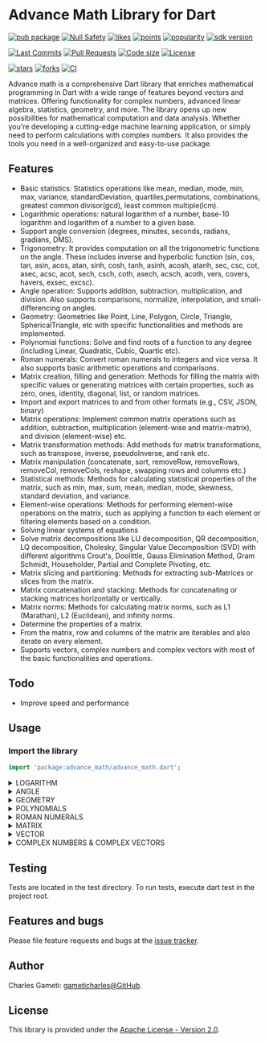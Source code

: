 # Advance Math Library for Dart

[![pub package](https://img.shields.io/pub/v/advance_math.svg?logo=dart&logoColor=00b9fc)](https://pub.dartlang.org/packages/advance_math)
[![Null Safety](https://img.shields.io/badge/null-safety-brightgreen)](https://dart.dev/null-safety)
[![likes](https://img.shields.io/pub/likes/advance_math)](https://pub.dartlang.org/packages/advance_math/score)
[![points](https://img.shields.io/pub/points/advance_math)](https://pub.dartlang.org/packages/advance_math/score)
[![popularity](https://img.shields.io/pub/popularity/advance_math)](https://pub.dartlang.org/packages/advance_math/score)
[![sdk version](https://badgen.net/pub/sdk-version/advance_math)](https://pub.dartlang.org/packages/advance_math)

[![Last Commits](https://img.shields.io/github/last-commit/gameticharles/advance_math?ogo=github&logoColor=white)](https://github.com/gameticharles/advance_math/commits/master)
[![Pull Requests](https://img.shields.io/github/issues-pr/gameticharles/advance_math?ogo=github&logoColor=white)](https://github.com/gameticharles/advance_math/pulls)
[![Code size](https://img.shields.io/github/languages/code-size/gameticharles/advance_math?ogo=github&logoColor=white)](https://github.com/gameticharles/advance_math)
[![License](https://img.shields.io/github/license/gameticharles/advance_math?ogo=github&logoColor=white)](https://github.com/gameticharles/advance_math/blob/main/LICENSE)

[![stars](https://img.shields.io/github/stars/gameticharles/advance_math)](https://github.com/gameticharles/advance_math/stargazers)
[![forks](https://img.shields.io/github/forks/gameticharles/advance_math)](https://github.com/gameticharles/advance_math/network/members)
[![CI](https://img.shields.io/github/workflow/status/gameticharles/advance_math/Dart%20CI/master?logo=github-actions&logoColor=white)](https://github.com/gameticharles/matrix/actions)

Advance math is a comprehensive Dart library that enriches mathematical programming in Dart with a wide range of features beyond vectors and matrices. Offering functionality for complex numbers, advanced linear algebra, statistics, geometry, and more. The library opens up new possibilities for mathematical computation and data analysis. Whether you're developing a cutting-edge machine learning application, or simply need to perform calculations with complex numbers. It also provides the tools you need in a well-organized and easy-to-use package.

## Features

- Basic statistics: Statistics operations like mean, median, mode, min, max, variance, standardDeviation, quartiles,permutations, combinations, greatest common divisor(gcd), least common multiple(lcm).
- Logarithmic operations: natural logarithm of a number, base-10 logarithm and logarithm of a number to a given base.
- Support angle conversion (degrees, minutes, seconds, radians, gradians, DMS).
- Trigonometry: It provides computation on all the trigonometric functions on the angle. These includes inverse and hyperbolic function (sin, cos, tan, asin, acos, atan, sinh, cosh, tanh, asinh, acosh, atanh, sec, csc, cot, asec, acsc, acot, sech, csch, coth, asech, acsch, acoth, vers, covers, havers, exsec, excsc).
- Angle operation: Supports addition, subtraction, multiplication, and division. Also supports comparisons, normalize, interpolation, and small-differencing on angles.
- Geometry: Geometries like Point, Line, Polygon, Circle, Triangle, SphericalTriangle, etc with specific functionalities and methods are implemented.
- Polynomial functions: Solve and find roots of a function to any degree (including Linear, Quadratic, Cubic, Quartic etc).
- Roman numerals: Convert roman numerals to integers and vice versa. It also supports basic arithmetic operations and comparisons.
- Matrix creation, filling and generation: Methods for filling the matrix with specific values or generating matrices with certain properties, such as zero, ones, identity, diagonal, list, or random matrices.
- Import and export matrices to and from other formats (e.g., CSV, JSON, binary)
- Matrix operations: Implement common matrix operations such as addition, subtraction, multiplication (element-wise and matrix-matrix), and division (element-wise) etc.
- Matrix transformation methods: Add methods for matrix transformations, such as transpose, inverse, pseudoInverse, and rank etc.
- Matrix manipulation (concatenate, sort, removeRow, removeRows, removeCol, removeCols, reshape, swapping rows and columns etc.)
- Statistical methods: Methods for calculating statistical properties of the matrix, such as min, max, sum, mean, median, mode, skewness, standard deviation, and variance.
- Element-wise operations: Methods for performing element-wise operations on the matrix, such as applying a function to each element or filtering elements based on a condition.
- Solving linear systems of equations
- Solve matrix decompositions like LU decomposition, QR decomposition, LQ decomposition, Cholesky, Singular Value Decomposition (SVD)  with different algorithms Crout's, Doolittle, Gauss Elimination Method, Gram Schmidt, Householder, Partial and Complete Pivoting, etc.
- Matrix slicing and partitioning: Methods for extracting sub-Matrices or slices from the matrix.
- Matrix concatenation and stacking: Methods for concatenating or stacking matrices horizontally or vertically.
- Matrix norms: Methods for calculating matrix norms, such as L1 (Marathan), L2 (Euclidean), and infinity norms.
- Determine the properties of a matrix.
- From the matrix, row and columns of the matrix are iterables and also iterate on every element.
- Supports vectors, complex numbers and complex vectors with most of the basic functionalities and operations.

## Todo

- Improve speed and performance

## Usage

### Import the library

```dart
import 'package:advance_math/advance_math.dart';
```

<details>
<summary>LOGARITHM</summary>

# Logarithm

Base-10 logarithm of a number is also implemented.

```dart
print(log10(100));  // Output: 2.0
```

Compute the natural logarithm of of a number using the function below. It also supports computes logarithm to any base.

```dart
// Natural log of `e`
print(log(math.e));  // Output: 1.0

//log to any base. Example log to base 10 on 100
print(log(100, 10)); // prints: 2.0
```

Compute the logarithm of a number to a given base.

```dart
print(logBase(10, 100));  // Output: 2.0
print(logBase(2, 8));  // Output: 3.0
print(logBase(2, 32));  // Output: 5.0
```

</details>

<details>
<summary>ANGLE</summary>

# Angle Class

The `Angle` class is part of the `advanced_math` library. It's designed to make working with angles straightforward in a variety of units, including degrees, radians, gradians, and DMS (Degrees, Minutes, Seconds).

## Features

1. Create an Angle object with any of the four units. The class will automatically convert it to all other units and store them as properties:

```dart
var angleDeg = Angle.degrees(45);
var angleRad = Angle.radians(math.pi / 4);
var angleGrad = Angle.gradians(50);
var angleDMS = Angle.dms([45, 0, 0]);
```

2. Get the smallest difference between two angles:

```dart
num diff = angleDeg.smallestDifference(angleRad);
```

3. Interpolate between two angles:

```dart
Angle interpolated = angleDeg.interpolate(angleRad, 0.5);
```

4. Convert an angle from one unit to another:

```dart
double rad = Angle.convert(180, AngleType.degrees, AngleType.radians);  // Converts 180 degrees to radians
print(rad);  // Outputs: 3.141592653589793

double grad = Angle.convert(1, AngleType.radians, AngleType.gradians);  // Converts 1 radian to gradians
print(grad);  // Outputs: 63.661977236758134
```

5. Convert degrees to gradians, radians, minutes or seconds, and vice versa:

```dart
double minutes = degrees2Minutes(1);  // Output: 60.0
double degreesFromMinutes = minutes2Degrees(60);  // Output: 1.0
double seconds = degrees2Seconds(1);  // Output: 3600.0
double degreesFromSeconds = seconds2Degrees(3600);  // Output: 1.0
```

6. Perform all the possible trignometry functions on the angle:

```dart
var angle = Angle.degrees(45);
var t1 = angle.sin();
var t2 = angle.cos();
var t3 = angle.tan();
var t4 = angle.tanh();
var t5 = angle.atanh();
```

These features provide an easy-to-use interface for handling various angle calculations, especially for applications that require geometric computations or work with geospatial data. The `Angle` class is an essential part of the `advanced_math` library and can be useful for anyone who needs advanced mathematical operations in Dart.

</details>

<details>
<summary>GEOMETRY</summary>

# Geometry Library

This library provides a suite of classes and functions to work with geometric objects and perform geometric calculations.

## Usage

### Point

A `Point` represents a point in a 2D space.

```dart
Point p1 = Point(3, 4); // 2D point
print(p1.x); // prints: 3
print(p1.y); // prints: 4

var p2 = Point(1, 2, 3);  // 3D point
print(p2.is3DPoint) // true

var p = Point.fromPolarCoordinates(5, radians(53.13));
print(p); // Output: Point(3.0000000000000004, 3.9999999999999996)

var p = Point.fromSphericalCoordinates(5, radians(53.13), radians(30));
print(p); // Output: Point(1.50, 1.999997320371271, 4.330127018922194)

```

A `Point3D` represents a point in a 3D space.

```dart
Point3D p1 = Point3D(3, 4, 2); // 3D point
print(p1.x); // prints: 3
print(p1.y); // prints: 4

```

Compute Distances
Example 1:

```dart
var p1 = Point(3, 4);
var p2 = Point(6, 8);
print(p1.distanceTo(p2)); // Output: 5.0

var point1 = Point(2, 3);
var point2 = Point(5, 11);
print(point1.slopeTo(point2)); // Output: 2.6666666666666665
```

Example 2:

```dart
var point1 = Point(1, 2, 3);
var point2 = Point(4, 5, 6);
print(point1.distanceTo(point2)); // Output: 5.196152422706632
print(point1.midpointTo(point2)); // Output: Point(2.5, 3.5, 4.5)
```

Arithmetics of points

```dart
var point1 = Point(2, 2);
var point2 = Point(1, 1);
print(point1 - point2); // Output: Point(1.0, 1.0)
print(point1 + point2); // Output: Point(3.0, 3.0)
print(point1 * 2); // Output: Point(4.0, 4.0)
print(point1 / 2); // Output: Point(1.0, 1.0)
```

Others include: bearingTo, distanceToLine, isCollinear etc

```dart
var point = Point(2, 0);
var origin = Point(1, 0);
Angle angle = Angle.radians(math.pi / 2)
var rotated = point.rotateBy(angle, origin)
print(rotated); // Output: Point(1, 1)

var point = Point(1, 2, 3);
print(point.move(1, -1, 2)); // Output: Point(2, 1, 5)
print(point.scale(2)); // Output: Point(2, 4, 6)
print(point.reflect(Point(0, 0, 0))); // Output: Point(-1, -2, -3)
```


### Line

A `Line` represents a line in a 2D space, defined by two points.

```dart
var line1 = Line(p1: Point(1, 1), p2: Point(2, 2));
print(line1); // Output: Line(Point(1.0, 1.0), Point(2.0, 2.0))

var line2 = Line(gradient: 1, intercept: 0);
print(line2); // Output: Line(Point(0.0, 0.0), Point(1.0, 1.0))

var line3 = Line(gradient: 2.0, intercept: 2.0, x: 3.0);
print(line3); // Output: Line(Point(3.0, 8.0), Point(4.0, 10.0))

var line4 = Line(y: 1.0, gradient: 2.0, intercept: 3.0);
print(line4); // Output: Line(Point(-1.0, 1.0), Point(0.0, 3.0))

var line5 = Line(y: 1.0, gradient: -0.5, intercept: 7.0);
print(line5); // Output: Line(Point(-12.0, 1.0), Point(-11.0, 5.5))

var line6 = Line(y: 1.0, gradient: 2.0, x: 1.0);
print(line6); // Output: Line(Point(1.0, 1.0), Point(2.0, 3.0))
```

### Plane
A class that represents a plane in a three-dimensional space.
Each instance of this class is defined by a [Point] and a normal [Vector].

```dart
var point = Point(1, 2, 3);
var normal = Vector(1, 0, 0);
var plane = Plane(point, normal);
print(plane);  // Output: Plane(point: Point(1, 2, 3), normal: Vector(1, 0, 0))
var pivot = Point(2, 3, 4);
var perpendicularLine = plane.perpendicularLine(pivot);
print(perpendicularLine);  // Output: Plane(Point(2, 3, 4), Vector(1, 0, 0))
var otherPoint = Point(1, 3, 4);
var newPlane = plane.parallelThroughPoint(otherPoint);
print(newPlane);  // Output: Plane(point: Point(1, 3, 4), normal: Vector(1, 0, 0))
```

### Circle

A `Circle` is represented by a center point and a radius.

```dart
var center = Point(0, 0);
var circle = Circle(center, 5);
print(circle.area()); // Output: 78.53981633974483
print(circle.circumference()); // Output: 31.41592653589793
print(circle.isPointInside(Point(3, 4))); // Output: true
```

### Polygon

A `Polygon` is represented by a list of points. The points should be ordered either clockwise or counter-clockwise.

```dart
Point p1 = Point(0, 0);
Point p2 = Point(1, 0);
Point p3 = Point(0, 1);
Polygon triangle = Polygon([p1, p2, p3]);
print(triangle.area); // prints: 0.5
```

### Triangle

A `Triangle` is a special kind of polygon. It can be created by providing the lengths of its sides, or its coordinates.

```dart
Triangle triangle1 = Triangle(a: 3, b: 4, c: 5);
print(triangle1.area(AreaMethod.heron)); // prints: 6.0

Triangle triangle2 = Triangle(A: Point(0, 0), B: Point(3, 0), C: Point(0, 4));
print(triangle2.area(AreaMethod.coordinates)); // prints: 6.0
```

### SphericalTriangle

A `SphericalTriangle` is a triangle on the surface of a sphere. It can be created by providing the lengths of its sides and the radius of the sphere.

```dart
  var triangle = SphericalTriangle.fromAllSides( Angle(rad: pi / 2), Angle(rad: pi / 3), Angle(rad: pi / 4));

  // Angles
  print('AngleA: ${triangle.angleA} '); // AngleA: Angle: 35.26438968275524° or 0.6154797086703871 rad or [35, 15, 51.802857918852396]
  print('AngleB: ${triangle.angleB} '); // AngleB: Angle: 125.26438968275677° or 2.186276035465284 rad or [125, 15, 51.80285792437758]
  print('AngleC: ${triangle.angleC}'); // AngleC: Angle: 45.00000000000074° or 0.785398163397448 rad or [45, 0, 2.660272002685815e-9]

  // Sides
  print('SideA: ${triangle.sideA}'); // SideA: Angle: 90.00000000000152° or 1.5707963267948966 rad or [90, 0, 5.474021236295812e-9]
  print('SideB: ${triangle.sideB}'); // SideB: Angle: 60.00000000000101° or 1.0471975511965976 rad or [60, 0, 3.632294465205632e-9]
  print('SideC: ${triangle.sideC} '); // SideC: Angle: 45.00000000000076° or 0.7853981633974483 rad or [45, 0, 2.737010618147906e-9]

  print('Area: ${triangle.area} ≈ ${triangle.areaPercentage} % of unit sphere surface area'); // Area: 0.445561253943326 ≈ 3.545663800765179 % of unit sphere surface area
  print('Perimeter: ${triangle.perimeter} ≈ ${triangle.perimeterPercentage} % of unit sphere circumference'); // Perimeter: 3.4033920413889422 ≈ 54.166666666666664 % of unit sphere circumference
  print('isValidTriangle: ${triangle.isValidTriangle()}'); // isValidTriangle: true
```

</details>

<details>
<summary>POLYNOMIALS</summary>

# Polynomials

The Geometry Library provides comprehensive support for Polynomials. This includes polynomials of different degrees, from linear to quartic, as well as a general polynomial implementation using the Durand-Kerner method for degrees of 5 or higher.

## Usage

### Linear

Linear polynomials are of the form ax + b = 0.

```dart
Linear linear = Linear.num(a: 2, b: -3);
print(linear.roots()); // Output: [1.5]
```

### Quadratic

Quadratic polynomials are of the form ax² + bx + c = 0.

```dart
Quadratic quad = Quadratic.num(a: 2, b: -3, c: -2);
print(quad.roots()); // Output: [2.0, -0.5]
print(quad.vertex()); // Output: [0.75, -3.125]
```

### Cubic

Cubic polynomials are of the form ax³ + bx² + cx + d = 0.

```dart
Cubic cubic = Cubic.num(a: -1, b: 1, c: 1, d: 2);
print(cubic.roots()); // Output: [-1.0, -1.0, 2.0]
```

### Quartic

Quartic polynomials are of the form ax⁴ + bx³ + cx² + dx + e = 0.

```dart
Quartic quartic = Quartic.num(a: -1, b: -8, c: 0, d: 0, e: -1);
print(quartic.roots()); // Output: [1.0, -1.0, -1.0, -1.0]
```

### Durand-Kerner

This is a general polynomial implementation that uses the Durand-Kerner method to find the roots of a polynomial with a degree of 5 or higher.

```dart
DurandKerner dk = DurandKerner.num([1, 5, 1, 4, 0, 3, 2]);
print(dk.degree); // 6
print(dk); // x⁶ + 5x⁵ + x⁴ + 4x³ + 3x + 2
print(dk.roots()); 
// [-0.34289017575006814 + 0.9530107213799093i, -0.34289017581899034 - 0.9530107213040406i, 0.5696766117867249 + 0.6923844884012686i, -4.9651242864231895, 0.5696766117855657 - 0.6923844884824355i, -0.4884485856011231]
```

### Additional Features

Each of these polynomials can be differentiated, integrated, simplified, and evaluated.

```dart
Polynomial poly = Polynomial.fromList([3, -6, 12]);
print(poly); // 3x² - 6x + 12
print(poly.simplify()); // x² - 2x + 4
print(poly.roots()); // [1 + 1.7320508075688774i, 1 - 1.7320508075688774i]
print(poly.differentiate()); // 6x - 6
print(poly.integrate()); // x³ - 3x² + 12x
print(poly.evaluate(2)); // 12.0
```

```dart
Polynomial p = Polynomial.fromString("x^5 - x^4 - x + 1");
print(p.coefficients); // [1.0, -1.0, 0, 0, -1.0, 1.0]
print(p); // x⁵ - x⁴ - x + 1.0
print(p.evaluate(Complex(-19 / 8, 7.119033245839726e-16))); // -104.00619506835938
print(p.roots());
// [2.481185557213347e-11 - 0.9999999999737949i, -1.0000000000550548 + 3.5929979905099436e-11i, 1.0000004031257346 + 2.7703711854406305e-7i, 5.095265802549413e-11 + 1.0000000000706935i, 1.0000004031257346 + 2.7703711854406305e-7i]
print('');
```

</details>

<details>
<summary>ROMAN NUMERALS</summary>

# Roman Numerals

A Dart class designed to provide efficient conversions between Roman numerals and integers. This class also supports arithmetic operations directly on Roman numeral representations.

## Features

- Convert integers to Roman numerals and vice versa.
- Supports numbers up to 3,999 using standard Roman numerals.
- Supports numbers above 3,999 using parentheses notation.
- Provides arithmetic operations on Roman numerals.
- Caches recent conversions for performance.

## Usage

### Instantiation

```dart
RomanNumerals romanFive = RomanNumerals(5); 
print(romanFive) // V
print(RomanNumerals(69)); // LXIX
print(RomanNumerals(8785)); // (VIII)DCCLXXXV
```

### Conversion from Roman to Integer

```dart
RomanNumerals romanYear = RomanNumerals.fromRoman("MMXXIII");
print(romanYear.value);  // Outputs: 2023
print(RomanNumerals.fromRoman('(VIII)DCCLXXXV').value); // 8785
```

### Arithmetic Operations

```dart
RomanNumerals a = RomanNumerals.fromRoman('MMXXIII'); // 2023
RomanNumerals b = RomanNumerals.fromRoman('X'); // 10

print(a + b); // MMXXXIII
print(a - b); // MMXIII
print(a * b); // (XX)CCXXX
print(a / b); // CCII
print(a % b); // III

print(RomanNumerals.fromRoman('MXXII') - RomanNumerals.fromRoman('LXX') - RomanNumerals.fromRoman('LII')); // CM
print(RomanNumerals.fromRoman('(M)') - RomanNumerals.fromRoman('(CC)DXXV')); // (DCCXCIX)CDLXXV
print(RomanNumerals.fromRoman('(DCCXCIX)CDLXXV').value); // 799475
```

Also support shifting the bits of this integer to the left by [shiftAmount].

```dart
print(a << 1); // (IV)XLVI
print(RomanNumerals.fromRoman('(IV)XLVI').value);
print((a >> 1).value); // 1011
```

### Logical, Comparison Operations

```dart
RomanNumerals a = RomanNumerals.fromRoman('MMXXIII'); // 2023
RomanNumerals b = RomanNumerals.fromRoman('X'); // 10

print(a & b); // II (bitwise AND)
print(a | b); // MMXXXI (bitwise OR)
print(a ^ b); // MMXXIX (bitwise XOR)
print(a == b); // false
print(a > b); // true
print(a < b); // false
print(a >= b); // true
print(a <= b); // false
```

### Date to and from Roman numerals

```dart
  print(RomanNumerals.dateToRoman('August 22, 1989', format: 'MMMM d, y', sep: '・')); // Outputs: VIII・XXII・MCMLXXXIX
  print(RomanNumerals.dateToRoman('Dec-23, 2017', format: 'MMM-d, y')); // Outputs: XII • XXIII • MMXVII
  print(RomanNumerals.dateToRoman('Jul-21, 2016', format: 'MMM-d, y')); // Outputs: VII • XXI • MMXVI

  print(RomanNumerals.romanToDate('VIII・XXII・MCMLXXXIX', format: 'MMMM d, y', sep: '・')); // Outputs: August 22, 1989
```

</details>

<details>
<summary>MATRIX</summary>

# Matrix

## Create a Matrix

You can create a Matrix object in different ways:

Create a 2x2 Matrix from string

```dart
Matrix a = Matrix("1 2 3; 4 5 6; 7 8 9");
print(a);
// Output:
// Matrix: 3x3
// ┌ 1 2 3 ┐
// │ 4 5 6 │
// └ 7 8 9 ┘
```

Create a matrix from a list of lists

```dart
Matrix b = Matrix([[1, 2], [3, 4]]);
print(b);
// Output:
// Matrix: 2x2
// ┌ 1 2 ┐
// └ 3 4 ┘
```

Create a matrix from a list of diagonal objects

```dart
Matrix d = Matrix.fromDiagonal([1, 2, 3]);
print(d);
// Output:
// Matrix: 3x3
// ┌ 1 0 0 ┐
// │ 0 2 0 │
// └ 0 0 3 ┘
```

Create a matrix from a flattened array

```dart
final source = [1, 2, 3, 4, 5, 6, 7, 8, 9, 0];
final ma = Matrix.fromFlattenedList(source, 2, 6);
print(ma);
// Output:
// Matrix: 2x6
// ┌ 1 2 3 4 5 6 ┐
// └ 7 8 9 0 0 0 ┘
```

Create a matrix from list of columns

```dart
var col1 = Column([1, 2, 3]);
var col2 = Column([4, 5, 6]);
var col3 = Column([7, 8, 9]);
var matrix = Matrix.fromColumns([col1, col2, col3]);
print(matrix);
// Output:
// Matrix: 3x3
// ┌ 1 4 7 ┐
// | 2 5 8 |
// └ 3 6 9 ┘
```

Create a matrix from list of rows

```dart
var row1 = Row([1, 2, 3]);
var row2 = Row([4, 5, 6]);
var row3 = Row([7, 8, 9]);
var matrix = Matrix.fromRows([row1, row2, row3]);
print(matrix);
// Output:
// Matrix: 3x3
// ┌ 1 2 3 ┐
// | 4 5 6 |
// └ 7 8 9 ┘
```

Create a from a list of lists

```dart
Matrix c = [[1, '2', true],[3, '4', false]].toMatrix()
print(c);
// Output:
// Matrix: 2x3
// ┌ 1 2  true ┐
// └ 3 4 false ┘
```

Create a 2x2 matrix with all zeros

```dart
Matrix zeros = Matrix.zeros(2, 2);
print(zeros)
// Output:
// Matrix: 2x2
// ┌ 0 0 ┐
// └ 0 0 ┘
```

Create a 2x3 matrix with all ones

```dart
Matrix ones = Matrix.ones(2, 3);
print(ones)
// Output:
// Matrix: 2x3
// ┌ 1 1 1 ┐
// └ 1 1 1 ┘
```

Create a 2x2 identity matrix

```dart
Matrix identity = Matrix.eye(2);
print(identity)
// Output:
// Matrix: 2x2
// ┌ 1 0 ┐
// └ 0 1 ┘
```

Create a matrix that is filled with same object

```dart
Matrix e = Matrix.fill(2, 3, 7);
print(e);
// Output:
// Matrix: 2x3
// ┌ 7 7 7 ┐
// └ 7 7 7 ┘
```

Create a matrix from linspace and create a diagonal matrix

```dart
Matrix f = Matrix.linspace(0, 10, 3);
print(f);
// Output:
// Matrix: 1x3
// [ 0.0 5.0 10.0 ]
```

Create from a range or arrange at a step

```dart
var m = Matrix.range(6, start: 1, step: 2, isColumn: false);
print(m);
// Output:
// Matrix: 1x3
// [ 1  3  5 ]
```

Create a random matrix within arange of values

```dart
var randomMatrix = Matrix.random(3, 4, min: 1, max: 10, isDouble: true);
print(randomMatrix);
// Output:
// Matrix: 3x4
// ┌ 3  5  9  2 ┐
// │ 1  7  6  8 │
// └ 4  9  1  3 ┘
```

Create a specific random matrix from the  matrix factory

```dart
var randomMatrix = Matrix.factory
  .create(MatrixType.general, 5, 4, min: 0, max: 3, isDouble: true);
print('\n${randomMatrix.round(3)}');
```

Create a specific type of matrix from a random seed with range

```dart
randMat = Matrix.factory.create(MatrixType.general, 5, 4,
    min: 0, max: 3, seed: 12, isDouble: true);
print('\n${randMat.round(3)}');

// Output:
// Matrix: 5x4
// ┌ 1.949 1.388 2.833 1.723 ┐
// │ 0.121 1.954 2.386 2.407 │
// │ 2.758  2.81 1.026 0.737 │
// │ 1.951  0.37 0.075 0.069 │
// └ 2.274 1.932 2.659 0.196 ┘
```

```dart
var randomMatrix = Matrix.factory
    .create(MatrixType.sparse, 5, 5, min: 0, max: 2, seed: 12, isDouble: true);

print('\nProperties of the Matrix:\n${randomMatrix.round(3)}\n');
randomMatrix.matrixProperties().forEach((element) => print(' - $element'));

// Properties of the Matrix:
// Matrix: 5x5
// ┌ 0.0 1.149   0.0 0.0   0.0 ┐
// │ 0.0   0.0 0.925 0.0 1.302 │
// │ 0.0   0.0   0.0 0.0   0.0 │
// │ 0.0   0.0   0.0 0.0   0.0 │
// └ 0.0   0.0   0.0 0.0   0.0 ┘
//
//  - Square Matrix
//  - Upper Triangular Matrix
//  - Singular Matrix
//  - Vandermonde Matrix
//  - Nilpotent Matrix
//  - Sparse Matrix
```

## Check Matrix Properties

Easy much easier to query the properties of a matrix.

```dart
var A = Matrix([
    [4, 1, -1],
    [1, 4, -1],
    [-1, -1, 4]
  ]);
print(A);

print('Shape: ${A.shape}');
print('Max: ${A.max()}');
print('Column Max: ${A.max(axis: 0)}');
print('Row Max: ${A.max(axis: 1)}');
print('Min: ${A.min()}');
print('Column Min: ${A.min(axis: 0)}');
print('Row Min: ${A.min(axis: 1)}');
print('Sum: ${A.sum()}');
print('Absolute Sum: ${A.sum(absolute: true)}');
print('Column Sum: ${A.sum(axis: 0)}');
print('Row Sum: ${A.sum(axis: 1)}');
print('Diagonal Sum: ${A.sum(axis: 2)}');
print('Diagonal Sum TLBR: ${A.sum(axis: 3)}');
print('Diagonal Sum TRBL: ${A.sum(axis: 4)}');
print('Mean: ${A.mean()}');
print('Median: ${A.median()}');
print('Product: ${A.product()}');
print('Variance: ${A.variance()}');
print('Standard Deviation: ${A.standardDeviation()}');
print('Absolute Sum: ${A.sum(absolute: true)}');
print('Determinant: ${A.determinant()}');
print('Rank: ${A.rank()}');
print('Trace: ${A.trace()}');
print('Skewness: ${A.skewness()}');
print('Kurtosis: ${A.kurtosis()}');
print('Condition number: ${A.conditionNumber()}');
print('Decomposition Condition number: ${A.decomposition.conditionNumber()}');

print('Manhattan Norm(l1Norm): ${A.norm(Norm.manhattan)}');
print('Frobenius/Euclidean Norm(l2Norm): ${A.norm(Norm.frobenius)}');
print('Chebyshev/Infinity Norm: ${A.norm(Norm.chebyshev)}');
print('Spectral Norm: ${A.norm(Norm.spectral)}');
print('Trace/Nuclear Norm: ${A.norm(Norm.trace)}');
print('Nullity: ${A.nullity()}');

print('Normalize: ${A.normalize()}\n');
print('Frobenius/Euclidean Normalize: ${A.normalize(Norm.frobenius)}\n');
print('Row Echelon Form: ${A.rowEchelonForm()}\n');
print('Reduced Row Echelon Form: ${A.reducedRowEchelonForm()}\n');
print('Null Space: ${A.nullSpace()}\n');
print('Row Space: ${A.rowSpace()}\n');
print('Column Space: ${A.columnSpace()}\n');
print('Matrix Properties:');
A.matrixProperties().forEach((element) => print(' - $element'));

// Output:
// Matrix: 3x3
// ┌  4  1 -1 ┐
// │  1  4 -1 │
// └ -1 -1  4 ┘
//
// Shape: [3, 3]
// Max: 4
// Column Max: [4, 4, 4]
// Row Max: [4, 4, 4]
// Min: -1
// Column Min: [-1, -1, -1]
// Row Min: [-1, -1, -1]
// Sum: 10
// Absolute Sum: 18
// Column Sum: [4, 4, 2]
// Row Sum: [4, 4, 2]
// Diagonal Sum: 12
// Diagonal Sum TLBR: [-1, 0, 12, 0, -1]
// Diagonal Sum TRBL: [4, 2, 2, -2, 4]
// Mean: 1.1111111111111112
// Median: 1
// Product: 64
// Variance: 4.765432098765432
// Standard Deviation: 2.1829869671542776
// Absolute Sum: 18
// Determinant: 54.0
// Rank: 3
// Trace: 12
// Skewness: 0.3705316948061136
// Kurtosis: -1.58891513866144
// Condition number: 3.6742346141747673
// Decomposition Condition number: 1.9999999999999998
// Manhattan Norm(l1Norm): 6.0
// Frobenius/Euclidean Norm(l2Norm): 7.3484692283495345
// Chebyshev/Infinity Norm: 6.0
// Spectral Norm: 5.999999999999999
// Trace/Nuclear Norm: 12.0
// Nullity: 0
// Normalize: Matrix: 3x3
// ┌   1.0  0.25 -0.25 ┐
// │  0.25   1.0 -0.25 │
// └ -0.25 -0.25   1.0 ┘

// Frobenius/Euclidean Normalize: Matrix: 3x3
// ┌   0.5443310539518174  0.13608276348795434 -0.13608276348795434 ┐
// │  0.13608276348795434   0.5443310539518174 -0.13608276348795434 │
// └ -0.13608276348795434 -0.13608276348795434   0.5443310539518174 ┘

// Row Echelon Form: Matrix: 3x3
// ┌ 1.0 0.25 -0.25 ┐
// │ 0.0  1.0  -0.2 │
// └ 0.0  0.0   1.0 ┘

// Reduced Row Echelon Form: Matrix: 3x3
// ┌ 1.0 0.0 0.0 ┐
// │ 0.0 1.0 0.0 │
// └ 0.0 0.0 1.0 ┘

// Null Space: Matrix: 0x0
// [ ]

// Row Space: Matrix: 3x3
// ┌  4  1 -1 ┐
// │  1  4 -1 │
// └ -1 -1  4 ┘
// Column Space: Matrix: 3x3
// ┌  4  1 -1 ┐
// │  1  4 -1 │
// └ -1 -1  4 ┘

// Matrix Properties:
//  - Square Matrix
//  - Full Rank Matrix
//  - Symmetric Matrix
//  - Non-Singular Matrix
//  - Positive Definite Matrix
//  - Diagonally Dominant Matrix
//  - Strictly Diagonally Dominant Matrix
```

## Matrix Copy

Copy another original matrix

```dart
var a = Matrix();
a.copy(y); // Copy another matrix
```

Copy the elements of the another matrix and resize the current matrix

```dart
var matrixA = Matrix([[1, 2], [3, 4]]);
var matrixB = Matrix([[5, 6], [7, 8], [9, 10]]);
matrixA.copyFrom(matrixB, resize: true);
print(matrixA);
// Output:
// 5  6
// 7  8
// 9 10
```

Copy the elements of the another matrix but retain the current matrix size

```dart
var matrixA = Matrix([[1, 2, 3], [4, 5, 6], [7, 8, 9]]);
var matrixB = Matrix([[10, 11], [12, 13]]);
matrixA.copyFrom(matrixB, retainSize: true);
print(matrixA);
// Output:
// 10 11 3
// 12 13 6
// 7  8  9
```

## Matrix Interoperability

To convert a matrix to a json-serializable map one may use toJson method:

### to<->from JSON

You can serialize the matrix to a json-serializable map and deserialize back to a matrix object.

```dart
final matrix = Matrix.fromList([
    [11.0, 12.0, 13.0, 14.0],
    [15.0, 16.0, 0.0, 18.0],
    [21.0, 22.0, -23.0, 24.0],
    [24.0, 32.0, 53.0, 74.0],
  ]);

// Convert to JSON representation
final serialized = matrix.toJson();
```

To restore a serialized matrix one may use Matrix.fromJson constructor:

```dart
final matrix = Matrix.fromJson(serialized);
```

### to<->from CSV

You can write csv file and read it back to a matrix object.

```dart
String csv = '''
1.0,2.0,3.0
4.0,5.0,6.0
7.0,8.0,9.0
''';
Matrix matrix = await Matrix.fromCSV(csv: csv);
print(matrix);

// Alternatively, read the CSV from a file:
Matrix matrixFromFile = await Matrix.fromCSV(inputFilePath: 'input.csv');
print(matrixFromFile);

// Output:
// Matrix: 3x3
// ┌ 1.0 2.0 3.0 ┐
// │ 4.0 5.0 6.0 │
// └ 7.0 8.0 9.0 ┘
```

Write to a csv file

``` dart
String csv = matrix.toCSV(outputFilePath: 'output.csv');
print(csv);

// Output:
// ```
// 1.0,2.0,3.0
// 4.0,5.0,6.0
// 7.0,8.0,9.0
// ```
```

### to<->from Binary Data

You can serialize the matrix to a json-serializable map and deserialize back to a matrix object.

```dart
ByteData bd1 = matrix.toBinary(jsonFormat: false); // Binary format
ByteData bd2 = matrix.toBinary(jsonFormat: true); // JSON format
```

To restore a serialized matrix one may use Matrix.fromBinary constructor:

```dart
Matrix m1 = Matrix.fromBinary(bd1, jsonFormat: false); // Binary format
Matrix m2 = Matrix.fromBinary(bd2, jsonFormat: true); // JSON format
```

## Matrix Operations

Perform matrix arithmetic operations:

```dart
Matrix a = Matrix([
  [1, 2],
  [3, 4]
]);

Matrix b = Matrix([
  [5, 6],
  [7, 8]
]);

// Addition of two square matrices
Matrix sum = a + b;
print(sum);
// Output:
// Matrix: 2x2
// ┌  6  8 ┐
// └ 10 12 ┘

// Addition of a matrix and a scalar
print(a + 2);
// Output:
// Matrix: 2x2
// ┌ 3 4 ┐
// └ 5 6 ┘

// Subtraction of two square matrices
Matrix difference = a - b;
print(difference);
// Output:
// Matrix: 2x2
// ┌ -4 -4 ┐
// └ -4 -4 ┘

// Matrix Scaler multiplication
Matrix scaler = a * 2;
print(scaler);
// Output:
// Matrix: 2x2
// ┌ 2 4 ┐
// └ 6 8 ┘

// Matrix dot product
Matrix product = a * Column([4,5]);
print(product);
// Output:
// Matrix: 2x1
// ┌ 14.0 ┐
// └ 32.0 ┘

// Matrix division
Matrix division = b / 2;
print(division);
// Output:
// Matrix: 2x2
// ┌ 2.5 3.0 ┐
// └ 3.5 4.0 ┘

// NB: For element-wise division, use elementDivision()
Matrix elementDivision = a.elementDivide(b);
print(elementDivision);
// Output:
// Matrix: 2x2
// ┌                 0.2 0.3333333333333333 ┐
// └ 0.42857142857142855                0.5 ┘

// Matrix exponent
Matrix expo = b ^ 2;
print(expo);
// Output:
// Matrix: 2x2
// ┌ 67  78 ┐
// └ 91 106 ┘

// Negate Matrix
Matrix negated = -a;
print(negated);
// Output:
// Matrix: 2x2
// ┌ -1 -2 ┐
// └ -3 -4 ┘

// Element-wise operation with function
var result = a.elementWise(b, (x, y) => x * y);
print(result);
// Output:
// Matrix: 2x2
// ┌  5 12 ┐
// └ 21 32 ┘

var matrix = Matrix([[-1, 2], [3, -4]]);
var abs = matrix.abs();
print(abs);
// Output:
// Matrix: 2x2
// ┌ 1 2 ┐
// └ 3 4 ┘

// Matrix Reciprocal round to 2 decimal places
var matrix = Matrix([[1, 2], [3, 4]]);
var reciprocal = matrix.reciprocal();
print(reciprocal.round(2));
// Output:
// Matrix: 2x2
// ┌                1.0  0.5 ┐
// └ 0.3333333333333333 0.25 ┘

// Round the elements to a decimal place
print(reciprocal.round(2));
// Output:
// Matrix: 2x2
// ┌  1.0  0.5 ┐
// └ 0.33 0.25 ┘

// Matrix dot product
var matrixB = Matrix([[2, 0], [1, 2]]);
var result = matrix.dot(matrixB);
print(result);
// Output:
// Matrix: 2x2
// ┌  4 4 ┐
// └ 10 8 ┘

// Determinant of a matrix
var determinant = matrix.determinant();
print(determinant); // Output: -2.0

// Inverse of Matrix
var inverse = matrix.inverse();
print(inverse);
// Output:
// Matrix: 2x2
// ┌ -0.5  1.5 ┐
// └  1.0 -2.0 ┘

// Transpose of a matrix
var transpose = matrix.transpose();
print(transpose);
// Output:
// Matrix: 2x2
// ┌ 4.0 2.0 ┐
// └ 3.0 1.0 ┘

// Find the normalized matrix
var normalize = matrix.normalize();
print(normalize);
// Output:
// Matrix: 2x2
// ┌ 1.0 0.75 ┐
// └ 0.5 0.25 ┘

// Norm of a matrix
var norm = matrix.norm();
print(norm); // Output: 5.477225575051661

// Sum of all the elements in a matrix
var sum = matrix.sum();
print(sum); // Output: 10

// determine the trace of a matrix
var trace = matrix.trace();
print(trace); // Output: 5
```

## Assessing the elements of a matrix

Matrix can be accessed as components

```dart
var v = Matrix([
  [1, 2, 3],
  [4, 5, 6],
  [1, 3, 5]
]);
var b = Matrix([
  [7, 8, 9],
  [4, 6, 8],
  [1, 2, 3]
]);

var r = Row([7, 8, 9]);
var c = Column([7, 4, 1]);
var d = Diagonal([1, 2, 3]);

print(d);
// Output:
// 1 0 0
// 0 2 0
// 0 0 3
```

Change or use element value

```dart
v[1][2] = 0;

var u = v[1][2] + r[0][1];
print(u); // 9

var z = v[0][0] + c[0][0];
print(z); // 8

var y = v[1][2] + b[1][1];
print(y); // 9

var k = v.row(1); // Get all elements in row 1
print(k); // [1,2,3]

var n = v.column(1); // Get all elements in column 1
print(n); // [1,4,1]
```

Index (row,column) of an element in the matrix

```dart
var mat = Matrix.fromList([
  [2, 3, 3, 3],
  [9, 9, 8, 6],
  [1, 1, 2, 9]
]);

var index = mat.indexOf(8);
print(index);
// Output: [1, 2]

var indices = mat.indexOf(3, findAll: true);
print(indices);
// Output: [[0, 1], [0, 2], [0, 3]]
```

Access Row and Column

```dart
var mat = Matrix.fromList([
  [2, 3, 3, 3],
  [9, 9, 8, 6],
  [1, 1, 2, 9]
]);

print(mat[0]);
print(mat.row(0));

// Access column
print(mat.column(0));

// update row method 1
mat[0] = [1, 2, 3, 4];
print(mat);

// update row method 2
var v = mat.setRow(0, [4, 5, 6, 7]);
print(v);

// Update column
v = mat.setColumn(0, [1, 4, 5]);
print(v);

// Insert row
v = mat.insertRow(0, [8, 8, 8, 8]);
print(v);

// Insert column
v = mat.insertColumn(4, [8, 8, 8, 8]);
print(v);

// Delete row
print(mat.removeRow(0));

// Delete column
print(mat.removeColumn(0));

// Delete rows
mat.removeRows([0, 1]);

// Delete columns
mat.removeColumns([0, 2]);
```

### Iterable objects from a matrix

You can get the iterable from a matrix object. Consider the matrix below:

```dart
var mat = Matrix.fromList([
  [2, 3, 3, 3],
  [9, 9, 8, 6],
  [1, 1, 2, 9]
]);
```

Iterate through the rows of the matrix using the default iterator

```dart
for (List<dynamic> row in mat.rows) {
  print(row);
}
```

Iterate through the columns of the matrix using the column iterator

```dart
for (List<dynamic> column in mat.columns) {
  print(column);
}
```

Iterate through the elements of the matrix using the element iterator

```dart
for (dynamic element in mat.elements) {
  print(element);
}
```

Iterate through elements in the matrix using foreach method

```dart
var m = Matrix([[1, 2], [3, 4]]);
m.forEach((x) => print(x));
// Output:
// 1
// 2
// 3
// 4
```

## Partition of Matrix

```dart
// create a matrix
  Matrix m = Matrix([
    [1, 2, 3, 4, 5],
    [6, 7, 8, 9, 10],
    [5, 7, 8, 9, 10]
  ]);

// Extract a subMatrix with rows 1 to 2 and columns 1 to 2
Matrix sub = m.subMatrix(rowRange: "1:2", colRange: "0:1");

Matrix sub = m.subMatrix(rowStart: 1, rowEnd: 2, colStart: 0, colEnd: 1);

// submatrix will be:
// [
//   [6]
// ]

sub = m.subMatrix(rowList: [0, 2], colList: [0, 2, 4]);
// sub will be:
// [
//   [1, 3, 5],
//   [5, 8, 10]
// ]

sub = m.subMatrix(columnIndices: [4, 4, 2]);
 print("\nsub array: $sub");
// sub array: Matrix: 3x3
// ┌  5  5 3 ┐
// │ 10 10 8 │
// └ 10 10 8 ┘

// Get a submatrix
Matrix subMatrix = m.slice(0, 1, 1, 3);
```

## Manipulating the matrix

Manipulate the matrices

1. concatenate on axis 0

```dart
var l1 = Matrix([
  [1, 1, 1],
  [1, 1, 1],
  [1, 1, 1]
]);
var l2 = Matrix([
  [0, 0, 0],
  [0, 0, 0],
  [0, 0, 0],
  [0, 0, 0],
]);
var l3 = Matrix().concatenate([l1, l2]);
print(l3);
// Output:
// Matrix: 7x3
// ┌ 1 1 1 ┐
// │ 1 1 1 │
// │ 1 1 1 │
// │ 0 0 0 │
// │ 0 0 0 │
// │ 0 0 0 │
// └ 0 0 0 ┘
```

2. concatenate on axis 1

```dart
var a1 = Matrix([
  [1, 1, 1, 1],
  [1, 1, 1, 1],
  [1, 1, 1, 1]
]);
var a2 = Matrix([
  [0, 0, 0, 0, 0, 0, 0, 0, 0, 0],
  [0, 0, 0, 0, 0, 0, 0, 0, 0, 0],
  [0, 0, 0, 0, 0, 0, 0, 0, 0, 0]
]);

var a3 = Matrix().concatenate([a2, a1], axis: 1);

a3 = a2.concatenate([a1], axis: 1);
print(a3);
// Output:
// Matrix: 3x14
// ┌ 0 0 0 0 0 0 0 0 0 0 1 1 1 1 ┐
// │ 0 0 0 0 0 0 0 0 0 0 1 1 1 1 │
// └ 0 0 0 0 0 0 0 0 0 0 1 1 1 1 ┘
```

Reshape the matrix

```dart
var matrix = Matrix([[1, 2], [3, 4]]);
var reshaped = matrix.reshape(1, 4);
print(reshaped);
// Output:
// 1  2  3  4
```

## Solving Linear Systems of Equations

Use the solve method to solve a linear system of equations:

```dart
Matrix a = Matrix([[2, 1, 1], [1, 3, 2], [1, 0, 0]]);;

Matrix b = Matrix([[4], [5], [6]]);

// Solve the linear system Ax = b
Matrix x = a.linear.solve(b, method: LinearSystemMethod.gaussElimination);
print(x.round(1));
// Output:
// Matrix: 3x1
// ┌   6.0 ┐
// │  15.0 │
// └ -23.0 ┘
```

You can also use the the decompositions to solve a linear system of equations

```dart
Matrix A = Matrix([
  [4, 1, -1],
  [1, 4, -1],
  [-1, -1, 4]
]);
Matrix b = Matrix([
  [6],
  [25],
  [14]
]);

//Solve using the Schur Decomposition
SchurDecomposition schur = A.decomposition.schurDecomposition();

//Solve using the QR Decomposition Householder
QRDecomposition qr = A.decomposition.qrDecompositionHouseholder();

// Solve for x using the object
var x = qr.solve(b).round();
print(x);

// Output:
// Matrix: 3x1
// ┌ 1 ┐
// │ 7 │
// └ 6 ┘
```

## Boolean Operations

Some functions in the library that results in boolean values

```dart
// Check contain or not
var matrix1 = Matrix([[1, 2], [3, 4]]);
var matrix2 = Matrix([[5, 6], [7, 8]]);
var matrix3 = Matrix([[1, 2, 3], [3, 4, 5], [5, 6, 7]]);
var targetMatrix = Matrix([[1, 2], [3, 4]]);

print(targetMatrix.containsIn([matrix1, matrix2])); // Output: true
print(targetMatrix.containsIn([matrix2, matrix3])); // Output: false

print(targetMatrix.notIn([matrix2, matrix3])); // Output: true
print(targetMatrix.notIn([matrix1, matrix2])); // Output: false

print(targetMatrix.isSubMatrix(matrix3)); // Output: true
```

Check Equality of Matrix

```dart
var m1 = Matrix([[1, 2], [3, 4]]);
var m2 = Matrix([[1, 2], [3, 4]]);
print(m1 == m2); // Output: true

print(m1.notEqual(m2)); // Output: false

```

Compare elements of Matrix

```dart
var m = Matrix.fromList([
    [2, 3, 3, 3],
    [9, 9, 8, 6],
    [1, 1, 2, 9]
  ]);
var result = Matrix.compare(m, '>', 2);
print(result);
// Output:
// Matrix: 3x4
// ┌ false  true  true true ┐
// │  true  true  true true │
// └ false false false true ┘
```

## Sorting Matrix

```dart
Matrix x = Matrix.fromList([
  [2, 3, 3, 3],
  [9, 9, 8, 6],
  [1, 1, 2, 9],
  [0, 1, 1, 1]
]);

//Sorting all elements in ascending order (default behavior):
var sortedMatrix = x.sort();
print(sortedMatrix);
// Matrix: 4x4
// ┌ 0 1 1 1 ┐
// │ 1 1 2 2 │
// │ 3 3 3 6 │
// └ 8 9 9 9 ┘

// Sorting all elements in descending order:
var sortedMatrix1 = x.sort(ascending: false);
print(sortedMatrix1);
// Matrix: 4x4
// ┌ 9 9 9 8 ┐
// │ 6 3 3 3 │
// │ 2 2 1 1 │
// └ 1 1 1 0 ┘

// Sort by a single column in descending order
var sortedMatrix2 = x.sort(columnIndices: [0]);
print(sortedMatrix2);
// Matrix: 4x4
// ┌ 0 1 1 1 ┐
// │ 1 1 2 9 │
// │ 2 3 3 3 │
// └ 9 9 8 6 ┘

// Sort by multiple columns in specified orders
var sortedMatrix3 = x.sort(columnIndices: [1, 0]);
print(sortedMatrix3);
// Matrix: 4x4
// ┌ 0 1 1 1 ┐
// │ 1 1 2 9 │
// │ 2 3 3 3 │
// └ 9 9 8 6 ┘

// Sorting rows based on the values in column 2 (descending order):
Matrix xSortedColumn2Descending =
    x.sort(columnIndices: [2], ascending: false);
print(xSortedColumn2Descending);
// Matrix: 4x4
// ┌ 9 9 8 6 ┐
// │ 2 3 3 3 │
// │ 1 1 2 9 │
// └ 0 1 1 1 ┘
```

## Roll Matrix

Roll elements along a given axis. Elements that roll beyond the last position are re-introduced at the first.

This function work exactly like the NumPy's roll.
- shift : int or tuple of ints
    The number of places by which elements are shifted. If a tuple, then axis must be a tuple of the same size, and each of the given axes is shifted by the corresponding number. If an int while axis is a tuple of ints, then the same value is used for all given axes.
- axis : int or tuple of ints or null
    Axis or axes along which elements are shifted. By default, the array is flattened before shifting, after which the original shape is restored.

```dart
Matrix x2 = Matrix([
  [0, 1, 2, 3, 4],
  [5, 6, 7, 8, 9]
]);

print(x2.roll(1));
// Matrix: 2x5
// ┌ 9 0 1 2 3 ┐
// └ 4 5 6 7 8 ┘

print(x2.roll(-1));
// Matrix: 2x5
// ┌ 1 2 3 4 5 ┐
// └ 6 7 8 9 0 ┘

print(x2.roll(1, axis: 0));
// Matrix: 2x5
// ┌ 5 6 7 8 9 ┐
// └ 0 1 2 3 4 ┘

print(x2.roll(-1, axis: 0));
// Matrix: 2x5
// ┌ 5 6 7 8 9 ┐
// └ 0 1 2 3 4 ┘

print(x2.roll(1, axis: 1));
// Matrix: 2x5
// ┌ 4 0 1 2 3 ┐
// └ 9 5 6 7 8 ┘

print(x2.roll(-1, axis: 1));
// Matrix: 2x5
// ┌ 1 2 3 4 0 ┐
// └ 6 7 8 9 5 ┘

print(x2.roll((1, 1), axis: (1, 0)));
// Matrix: 2x5
// ┌ 9 5 6 7 8 ┐
// └ 4 0 1 2 3 ┘

print(x2.roll((2, 1), axis: (1, 0)));
// Matrix: 2x5
// ┌ 8 9 5 6 7 ┐
// └ 3 4 0 1 2 ┘

print(x2.roll((1, 2), axis: (1, 0)));
// Matrix: 2x5
// ┌ 8 9 5 6 7 ┐
// └ 3 4 0 1 2 ┘

print(x2.roll((1, 2)));
// Matrix: 2x5
// ┌ 7 8 9 0 1 ┐
// └ 2 3 4 5 6 ┘

// Shift Value Larger than Matrix Size
print(x2.roll(7));
// Matrix: 2x5
// ┌ 3 4 5 6 7 ┐
// └ 8 9 0 1 2 ┘
```

## Other Functions of matrices

The Matrix class provides various other functions for matrix manipulation and analysis.

```dart

// Swap rows
var matrix = Matrix([[1, 2], [3, 4]]);
matrix.swapRows(0, 1);
print(matrix);
// Output:
// Matrix: 2x2
// ┌ 3 4 ┐
// └ 1 2 ┘

// Swap columns
matrix.swapColumns(0, 1);
print(matrix);
// Output:
// Matrix: 2x2
// ┌ 4 3 ┐
// └ 2 1 ┘

// Get the leading diagonal of the matrix
var m = Matrix([[1, 2], [3, 4]]);
var diag = m.diagonal();
print(diag);
// Output: [1, 4]

// Iterate through elements in the matrix using map function
var doubled = m.map((x) => x * 2);
print(doubled);
// Output:
// Matrix: 2x2
// ┌ 2 4 ┐
// └ 6 8 ┘
```

</details>

<details>
<summary>VECTOR</summary>

## Create a new vector

- `Vector(int length, {bool isDouble = true})`: Creates a [Vector] of given length with all elements initialized to 0.
- `Vector.fromList(List<num> data)`: Constructs a [Vector] from a list of numerical values.
- `Vector.random(int length,{double min = 0, double max = 1, bool isDouble = true, math.Random? random, int? seed})`: Constructs a [Vector] from a list of random numerical values.
- `Vector.linspace(int start, int end, [int number = 50])`: Creates a row Vector with equally spaced values between the start and end values (inclusive).
- `Vector.range(int end, {int start = 1, int step = 1}) & Vector.arrange(int end, {int start = 1, int step = 1})`: Creates a Vector with values in the specified range, incremented by the specified step size.

```dart
// Create a vector of length 3 with all elements initialized to 0
var v1 = Vector(3);

// Create a vector from a list of values
var v2 = Vector([1, 2, 3]);
v2 = Vector.fromList([1, 2, 3]);

// Create a vector with random values between 0 and 1
var v3 = Vector.random(3);

// Create a vector with 50 values equally spaced between 0 and 1
var v4 = Vector.linspace(0, 1);

// Create a vector with values 1, 3, 5, 7, 9
var v5 = Vector.range(10, start: 1, step: 2);
v5 = Vector.arrange(10, start: 1, step: 2);
```

## Operators

Supports operations for elementwise operations by scalar value or vector

```dart
// Get the value at index 2 of v2
var val = v2[2];

// Set the value at index 1 of v1 to 7
v1[1] = 7;

// Add v1 and v2
var v6 = v1 + v2;

// Subtract v2 from v1
var v7 = v1 - v2;

// Multiply v1 by a scalar
var v8 = v1 * 3.5;

// Divide v2 by a scalar
var v9 = v2 / 2;
```

## Vector Operations

- `double dot(Vector other)`: Calculates the dot product of the vector with another vector.
- `Vector cross(Vector other)`: Calculates the cross product of the vector with another vector.
- `double get magnitude`: Returns the magnitude (or norm) of the vector.
- `double get direction`: Returns the direction (or angle) of the vector, in radians.
- `double norm()`: Returns the norm (or length) of this vector.
- `Vector normalize()`: Returns this vector normalized.
- `bool isZero()`: Returns true if this is a zero vector, i.e., all its elements are zero.
- `bool isUnit()`: Returns true if this is a unit vector, i.e., its norm is 1.

```dart
// Calculate the dot product of v1 and v2
var dotProduct = v1.dot(v2);

// Calculate the cross product of two 3D vectors
var crossProduct = Vector.fromList([1, 2, 3]).cross(Vector.fromList([4, 5, 6]));

// Get the magnitude of v1
var magnitude = v1.magnitude;

// Get the direction of v1
var direction = v1.direction;

// Get the norm of v1
var norm = v1.norm();

// Normalize v1
var normalizedV1 = v1.normalize();
```

Others metrics include:
- `List<num> toList()`: Converts the vector to a list of numerical values.
- `int get length`: Returns the length (number of elements) of the vector.
- `void setAll(num value)`: Sets all elements of this vector to [value].
- `double distance(Vector other)`: Returns the Euclidean distance between this vector and [other].
- `Vector projection(Vector other)`: Returns the projection of this vector onto [other].
- `double angle(Vector other)`: Returns the angle (in radians) between this vector and [other].
- `List<double> toSpherical()`: Converts the Vector from Cartesian to Spherical coordinates.
- `void fromSpherical(List<num> sphericalCoordinates)`: Converts the Vector from Spherical to Cartesian coordinates.

```dart
Vector v = Vector([1, 2, 3]);
print(v);  // Output: [1, 2, 3]

// Convert v1 to a list
var list = v1.toList();

// Get the length of v1
var length = v1.length;

// Set all elements of v1 to 5
v1.setAll(5);

// Calculate the Euclidean distance between v1 and v2
var distance = v1.distance(v2);

// Calculate the projection of v1 onto v2
var projection = v1.projection(v2);

// Calculate the angle between v1 and v2
var angle = v1.angle(v2);

// Convert v1 to spherical coordinates
var spherical = v1.toSpherical();

// Create a vector from spherical coordinates
var v10 = Vector(3);
v10.fromSpherical(spherical);
```

## Vector Subset

```dart
// Extraction
var u1 = Vector.fromList([5, 0, 2, 4]);
var v1 = u1.getVector(['x', 'x', 'y']);
print(v1); // Output: [5.0, 5.0, 0.0)]
print(v1.runtimeType); // Vector3

u1 = Vector.fromList([5, 0, 2]);
v1 = u1.subVector(range: '1:2');
print(v1); // Output: [5.0, 5.0, 0.0, 2.0]
print(v1.runtimeType); // Vector4

var v = Vector.fromList([1, 2, 3, 4, 5]);
var subVector = v.subVector(indices: [0, 2, 4, 1, 1]);
print(subVector);  // Output: [1.0, 3.0, 5.0, 2.0, 2.0]
print(subVector.runtimeType); // Vector
```

It's possible to use vector instances as keys for HashMap and similar data structures and to look up a value by the vector-key, since the hash code for equal vectors is the same.

```dart
final map = HashMap<Vector, bool>();

map[Vector.fromList([1, 2, 3, 4, 5])] = true;

print(map[Vector.fromList([1, 2, 3, 4, 5])]); // true
print(Vector.fromList([1, 2, 3, 4, 5]).hashCode ==
      Vector.fromList([1, 2, 3, 4, 5]).hashCode); // true

```

Additional features

```dart
var xx = Vector([1, 2, 3, 4]);
var yy = Vector([4, 5]);
print('');
print(xx.outerProduct(yy));
// Matrix: 4x2
// ┌  4  5 ┐
// │  8 10 │
// │ 12 15 │
// └ 16 20 ┘

var mat = Matrix.fromList([
  [2, 3, 3, 3],
  [9, 9, 8, 6],
  [1, 1, 2, 9]
]);

print(-Vector([1, 2, 3]) + mat);
// Matrix: 3x4
// ┌  1  2  2 2 ┐
// │  7  7  6 4 │
// └ -2 -2 -1 6 ┘

print(xx * mat + xx.subVector(end: xx.length - 2)); // [30.0, 77.0, 48.0]

//Vector operations
final vector1 = Vector([1.0, 2.0, 3.0, 4.0, 5.0]);
final vector2 = Vector.fromList([2.0, 3.0, 4.0, 5.0, 6.0]);
final result1 = vector1.distance(vector2, distance: DistanceType.cosine);
print(result1); // 0.005063323673817899

var result = vector1.normalize();
print(result.round(3)); // [0.135, 0.270, 0.405, 0.539, 0.674]

final vector = Vector.fromList([1.0, -2.0, 3.0, -4.0, 5.0]);
result = vector.normalize(Norm.manhattan);
print(result.round(3)); // [0.067, -0.133, 0.200, -0.267, 0.333]

var result2 = vector1.rescale();
print(result2); // [0.0, 0.25, 0.5, 0.75, 1.0]

var vector3 = Vector.fromList([4.0, 5.0, 6.0, 7.0, 8.0]);
result = vector3 - [2.0, 3.0, 2.0, 3.0, 2.0];
print(result); // [2.0, 2.0, 4.0, 4.0, 6.0]
```

</details>

<details>
<summary>COMPLEX NUMBERS & COMPLEX VECTORS</summary>

## Complex Numbers and ComplexVectors

This library provides efficient and easy-to-use classes for representing and manipulating vectors, complex numbers, and complex vectors in Dart. This document serves as an introduction to these classes, featuring a variety of examples to demonstrate their usage.

### Complex Numbers

Complex numbers extend the concept of the one-dimensional number line to the two-dimensional complex plane by using the number i, where i^2 = -1.

Complex numbers are crucial in many areas of mathematics and engineering.

The Complex class in this library lets you create complex numbers, access their real and imaginary parts, and obtain their conjugate.


#### Constructors

The class provides several constructors to create complex numbers in different ways:

```dart
var z1 = Complex(1, 2); // Creates a complex number 1 + 2i
var z2 = Complex.fromPolar(2, pi / 2); // Creates a complex number from polar coordinates
var z3 = Complex.fromReal(1); // Creates a complex number with only a real part
var z4 = Complex.fromImaginary(2); // Creates a complex number with only an imaginary part
var z5 = Complex.parse('2 + 2i'); // Parses a complex number from a string
```

Access its properties

```dart
// Creating a new complex number
Complex z = Complex(3, 2);
print(z);  // Output: 3 + 2i

// Accessing the real and imaginary parts
print(z.real);  // Output: 3
print(z.imaginary);  // Output: 2

// Conjugation
Complex conjugate = z.conjugate();
print(conjugate);  // Output: 3 - 2i

```

#### Operations

The class supports all basic arithmetic operations, including addition, subtraction, multiplication, division, and exponentiation:

```dart
var z1 = Complex(1, 2);
var z2 = Complex(2, 3);

var sum = z1 + z2; // Adds two complex numbers
var difference = z1 - z2; // Subtracts two complex numbers
var product = z1 * z2; // Multiplies two complex numbers
var quotient = z1 / z2; // Divides two complex numbers
var mod = z1 % 2; // Modulo operation of complex numbers
var power = z1 ^ 2; // Raises a complex number to a power

```

#### Power Operator

The power operator (^) raises the complex number to the power of the given number. The result is another complex number.

```dart
var z = Complex(2, 3); // 2 + 3i
var z_power = z ^ 2;

print(z_power); // Output: -5 + 12i
```

In this example, the complex number z is raised to the power of 2. The result is another complex number -5 + 12i.

```dart
var z = Complex(1, 2); // 1 + 2i
var z_power = z ^ Complex(2, 1); // (2 + i)

print(z_power); // Output: -1.6401010184280038 + 0.202050398556709i

```

In this example, the complex number z is raised to the power of another complex number 2 + i. The result is another complex number -1.6401010184280038 + 0.202050398556709i.

#### Other methods

The class also provides several other methods to work with complex numbers

```dart
var z = Complex(1, 2);

var magnitude = z.magnitude; // Gets the magnitude (or absolute value) of the complex number
var angle = z.angle; // Gets the angle (or argument or phase) in radians of the complex number
var conjugate = z.conjugate; // Gets the conjugate of the complex number
var real = z.real; // Gets the real part of the complex number
var imaginary = z.imaginary; // Gets the imaginary part of the complex number
var sqrt = z.sqrt(); // Gets the square root of the complex number
var exp = z.exp(); // Gets the exponential of the complex number
var ln = z.ln(); // Gets the natural logarithm (base e) of the complex number
var sin = z.sin(); // Gets the sine of the complex number
var cos = z.cos(); // Gets the cosine of the complex number
var tan = z.tan(); // Gets the tangent of the complex number
```

### Complex vectors

ComplexVectors are a type of vector where the elements are complex numbers. They are especially important in quantum mechanics and signal processing.

The ComplexVector class provides ways to create complex vectors, perform operations on them such as addition, and calculate their norm and normalized form.

```dart
// Creating a new complex vector
ComplexVector cv = ComplexVector(2);
cv[0] = Complex(1, 2);
cv[1] = Complex(3, 4);
print(cv);  // Output: [(1 + 2i), (3 + 4i)]

// Accessing elements
print(cv[0]);  // Output: 1 + 2i

// Vector operations (example: addition)
ComplexVector cv2 = ComplexVector.fromList([Complex(5, 6), Complex(7, 8)]);
ComplexVector sum = cv + cv2;
print(sum);  // Output: [(6 + 8i), (10 + 12i)]

// Norm and normalization
double norm = cv.norm();
ComplexVector normalized = cv.normalize();
print(norm);  // Output: 5.477225575051661
print(normalized);  // Output: [(0.18257418583505536 + 0.3651483716701107i), (0.5477225575051661 + 0.7302967433402214i)]
```

The above sections provide a basic introduction to vectors, complex numbers, and complex vectors. The full API of these classes offers even more possibilities, including conversions to other forms of vectors, multiplication by scalars, and more. These classes aim to make mathematical programming in Dart efficient, flexible, and enjoyable.

</details>

## Testing

Tests are located in the test directory. To run tests, execute dart test in the project root.

## Features and bugs

Please file feature requests and bugs at the [issue tracker][tracker].

[tracker]: https://github.com/gameticharles/advance_math/issues

## Author

Charles Gameti: [gameticharles@GitHub][github_cg].

[github_cg]: https://github.com/gameticharles

## License

This library is provided under the
[Apache License - Version 2.0][apache_license].

[apache_license]: https://www.apache.org/licenses/LICENSE-2.0.txt
